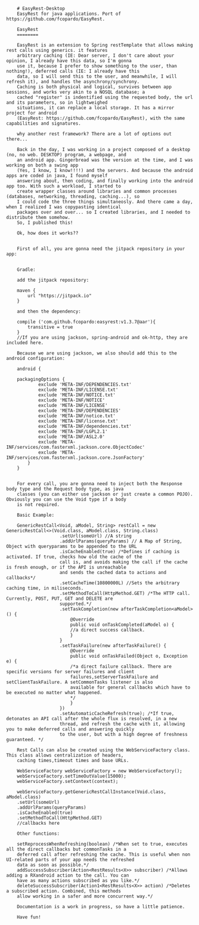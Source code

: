         # EasyRest-Desktop
        EasyRest for java applications. Port of https://github.com/fcopardo/EasyRest. 
        
        EasyRest
        ========
        
        EasyRest is an extension to Spring restTemplate that allows making rest calls using generics. it features 
        arbitrary caching (IE: Dear server, I don't care about your opinion, I already have this data, so I'm gonna 
        use it, because I prefer to show something to the user, than nothing!), deferred calls (IE: I already have this 
        data, so I will send this to the user, and meanwhile, I will refresh it), and handles the asynchrony/synchrony. 
        Caching is both physical and logical, survives between app sessions, and works very akin to a NOSQL database; a 
        cached "register" is indentified using the requested body, the url and its parameters, so in lightweighed 
        situations, it can replace a local storage. It has a mirror project for android 
        (EasyRest: https://github.com/fcopardo/EasyRest), with the same capabilities and signatures.
        
        why another rest framework? There are a lot of options out there...
        
        Back in the day, I was working in a project composed of a desktop (no, no web. DESKTOP) program, a webpage, and 
        an android app. Gingerbread was the version at the time, and I was working on both a swing app 
        (Yes, I know, I know!!!!) and the servers. And because the android apps are coded in java, I found myself 
        answering about, then coding, and finally working into the android app too. With such a workload, I started to 
        create wrapper classes around libraries and common processes (databases, networking, threading, caching...), so 
        I could code the three things simultaneosly. And there came a day, when I realized I was copypasting identical 
        packages over and over... so I created libraries, and I needed to distribute them somehow.
        So, I published this!
        
        Ok, how does it works??
        
               
        First of all, you are gonna need the jitpack repository in your app:
        
        
        Gradle:
        
        add the jitpack repository:
        
        maven { 
            url "https://jitpack.io" 
        }
        
        and then the dependency:
        
        compile ('com.github.fcopardo:easyrest:v1.3.7@aar'){
            transitive = true
        }
        //If you are using jackson, spring-android and ok-http, they are included here.
        
        Because we are using jackson, we also should add this to the android configuration:
        
        android {
        
        packagingOptions {
                exclude 'META-INF/DEPENDENCIES.txt'
                exclude 'META-INF/LICENSE.txt'
                exclude 'META-INF/NOTICE.txt'
                exclude 'META-INF/NOTICE'
                exclude 'META-INF/LICENSE'
                exclude 'META-INF/DEPENDENCIES'
                exclude 'META-INF/notice.txt'
                exclude 'META-INF/license.txt'
                exclude 'META-INF/dependencies.txt'
                exclude 'META-INF/LGPL2.1'
                exclude 'META-INF/ASL2.0'
                exclude 'META-INF/services/com.fasterxml.jackson.core.ObjectCodec'
                exclude 'META-INF/services/com.fasterxml.jackson.core.JsonFactory'
            }
        }
        
        
        For every call, you are gonna need to inject both the Response body type and the Request body type, as java 
        classes (you can either use jackson or just create a common POJO). Obviously you can use the Void type if a body
        is not required.
        
        Basic Example:
        
        GenericRestCall<Void, aModel, String> restCall = new GenericRestCall<>(Void.class, aModel.class, String.class)
                        .setUrl(someUrl) //A string
                        .addUrlParams(queryParams) // A Map of String, Object with queryparams to be appended to the URL
                        .isCacheEnabled(true) /*Defines if caching is activated. If true, checks how old the cache of the 
                        call is, and avoids making the call if the cache is fresh enough, or if the API is unreachable 
                        and sends the cached data to actions and callbacks*/
                        .setCacheTime(10800000L) //Sets the arbitrary caching time, in miliseconds.
                        .setMethodToCall(HttpMethod.GET) /*The HTTP call. Currently, POST, PUT, GET and DELETE are 
                        supported.*/
                        .setTaskCompletion(new afterTaskCompletion<aModel>() {
                            @Override
                            public void onTaskCompleted(aModel o) {
                            //a direct success callback.
                            }
                        }
                        .setTaskFailure(new afterTaskFailure() {
                            @Override
                            public void onTaskFailed(Object o, Exception e) {
                            /*a direct failure callback. There are specific versions for server failures and client 
                            failures,setServerTaskFailure and setClientTaskFailure. A setCommonTasks listener is also 
                            available for general callbacks which have to be executed no matter what happened.
                            */
                            }
                        })
                        .setAutomaticCacheRefresh(true); /*If true, detonates an API call after the whole flux is resolved, in a new 
                        thread, and refresh the cache with it, allowing you to make deferred calls and answering quickly 
                        to the user, but with a high degree of freshness guaranteed. */
                        
        Rest Calls can also be created using the WebServiceFactory class. This class allows centralization of headers, 
        caching times,timeout times and base URLs.
        
        WebServiceFactory webServiceFactory = new WebServiceFactory();
        webServiceFactory.setTimeOutValue(15000);
        webServiceFactory.setContext(context);

        webServiceFactory.getGenericRestCallInstance(Void.class, aModel.class)
        .setUrl(someUrl)
        .addUrlParams(queryParams)
        .isCacheEnabled(true)
        .setMethodToCall(HttpMethod.GET)
        //callbacks here

        Other functions:

        setReprocessWhenRefreshing(boolean) /*When set to true, executes all the direct callbacks but commonTasks in a 
        deferred call after refreshing the cache. This is useful when non UI-related parts of your app needs the refreshed 
        data as soon as possible.*/
        addSuccessSubscriber(Action<RestResults<X>> subscriber) /*Allows adding a RXandroid action to the call. You can 
        have as many actions subscribed as you like.*/
        deleteSuccessSubscriber(Action1<RestResults<X>> action) /*Deletes a subscribed action. Combined, this methods 
        allow working in a safer and more concurrent way.*/

        Documentation is a work in progress, so have a little patience.

        Have fun!

